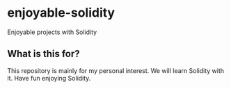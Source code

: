 # enjoyable-solidity
Enjoyable projects with Solidity

## What is this for?
This repository is mainly for my personal interest. We will learn Solidity with it. Have fun enjoying Solidity.
